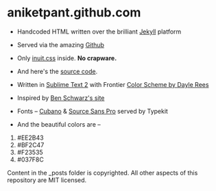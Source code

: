 aniketpant.github.com
=====================

 * Handcoded HTML written over the brilliant [Jekyll](https://github.com/mojombo/jekyll) platform
 * Served via the amazing [Github](https://github.com)
 * Only [inuit.css](https://github.com/csswizardry/inuit.css) inside. **No crapware.**
 * And here's the [source code](https://github.com/aniketpant/aniketpant.github.com).
 * Written in [Sublime Text 2](http://www.sublimetext.com/2) with Frontier [Color Scheme by Dayle Rees](https://github.com/daylerees/colour-schemes)

 
 * Inspired by [Ben Schwarz's site](http://germanforblack.com)
 * Fonts &ndash; [Cubano](https://typekit.com/fonts/cubano) &amp; [Source Sans Pro](https://typekit.com/fonts/source-sans-pro) served by Typekit
 * And the beautiful colors are &ndash;
  1. #EE2B43
  2. #BF2C47
  3. #F23535
  4. #037F8C

Content in the _posts folder is copyrighted. All other aspects of this repository are MIT licensed.